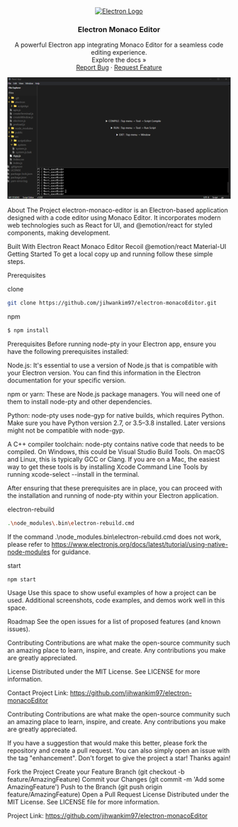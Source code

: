 <div align="center">
  <a href="https://electronjs.org/" target="_blank"><img src="https://electronjs.org/images/electron-logo.svg" width="200" alt="Electron Logo" /></a>
</div>
<h3 align="center">Electron Monaco Editor</h3>
<p align="center">
A powerful Electron app integrating Monaco Editor for a seamless code editing experience.
<br />
Explore the docs »
<br />
<a href="https://github.com/your-username/electron-monaco-editor/issues">Report Bug</a>
·
<a href="https://github.com/your-username/electron-monaco-editor/issues">Request Feature</a>
</p>
<div align="center">
  <img src="/public/EditorScreenshot.png" alt="Electron Monaco Editor Screenshot">
</div>

About The Project
electron-monaco-editor is an Electron-based application designed  with a code editor using Monaco Editor. It incorporates modern web technologies such as React for UI, and @emotion/react for styled components, making development.

Built With
Electron
React
Monaco Editor
Recoil
@emotion/react
Material-UI
Getting Started
To get a local copy up and running follow these simple steps.

Prerequisites

clone
```bash
git clone https://github.com/jihwankim97/electron-monacoEditor.git
```

npm
```bash
$ npm install
```
Prerequisites
Before running node-pty in your Electron app, ensure you have the following prerequisites installed:

Node.js: It's essential to use a version of Node.js that is compatible with your Electron version. You can find this information in the Electron documentation for your specific version.

npm or yarn: These are Node.js package managers. You will need one of them to install node-pty and other dependencies.

Python: node-pty uses node-gyp for native builds, which requires Python. Make sure you have Python version 2.7, or 3.5–3.8 installed. Later versions might not be compatible with node-gyp.

A C++ compiler toolchain: node-pty contains native code that needs to be compiled. On Windows, this could be Visual Studio Build Tools. On macOS and Linux, this is typically GCC or Clang. If you are on a Mac, the easiest way to get these tools is by installing Xcode Command Line Tools by running xcode-select --install in the terminal.

After ensuring that these prerequisites are in place, you can proceed with the installation and running of node-pty within your Electron application.

electron-rebuild
```bash
.\node_modules\.bin\electron-rebuild.cmd
```
If the command .\node_modules\.bin\electron-rebuild.cmd does not work, please refer to https://www.electronjs.org/docs/latest/tutorial/using-native-node-modules for guidance.

start
```bash
npm start
```
Usage
Use this space to show useful examples of how a project can be used. Additional screenshots, code examples, and demos work well in this space.

Roadmap
See the open issues for a list of proposed features (and known issues).

Contributing
Contributions are what make the open-source community such an amazing place to learn, inspire, and create. Any contributions you make are greatly appreciated.

License
Distributed under the MIT License. See LICENSE for more information.

Contact
Project Link: https://github.com/jihwankim97/electron-monacoEditor

<!-- Markdown links & images -->


Contributing
Contributions are what make the open-source community such an amazing place to learn, inspire, and create. Any contributions you make are greatly appreciated.

If you have a suggestion that would make this better, please fork the repository and create a pull request. You can also simply open an issue with the tag "enhancement". Don't forget to give the project a star! Thanks again!

Fork the Project
Create your Feature Branch (git checkout -b feature/AmazingFeature)
Commit your Changes (git commit -m 'Add some AmazingFeature')
Push to the Branch (git push origin feature/AmazingFeature)
Open a Pull Request
License
Distributed under the MIT License. See LICENSE file for more information.

Project Link: https://github.com/jihwankim97/electron-monacoEditor

